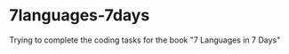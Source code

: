 7languages-7days
================

Trying to complete the coding tasks for the book "7 Languages in 7 Days"
